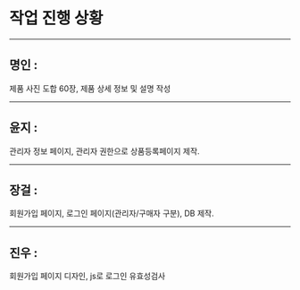 # 작업 진행 상황  


<hr/>

## 명인 :  
제품 사진 도합 60장, 제품 상세 정보 및 설명 작성  







<hr/>

## 윤지 :   
관리자 정보 페이지, 관리자 권한으로 상품등록페이지 제작.  







<hr/>

## 장걸 :   
회원가입 페이지, 로그인 페이지(관리자/구매자 구분), DB 제작.  


  
  



<hr/>

## 진우 :   
회원가입 페이지 디자인, js로 로그인 유효성검사  













